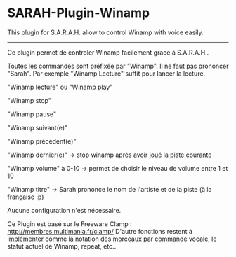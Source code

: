 SARAH-Plugin-Winamp
===================

This plugin for S.A.R.A.H. allow to control Winamp with voice easily.

-------------------------------------------------

Ce plugin permet de controler Winamp facilement grace à S.A.R.A.H..


Toutes les commandes sont préfixée par "Winamp". Il ne faut pas prononcer "Sarah".
Par exemple "Winamp Lecture" suffit pour lancer la lecture.

"Winamp lecture" ou "Winamp play"

"Winamp stop"

"Winamp pause"

"Winamp suivant(e)"

"Winamp précédent(e)"

"Winamp dernier(e)" -> stop winamp après avoir joué la piste courante

"Winamp volume" à 0-10 -> permet de choisir le niveau de volume entre 1 et 10

"Winamp titre" -> Sarah prononce le nom de l'artiste et de la piste (à la française :p)

Aucune configuration n'est nécessaire.

Ce Plugin est basé sur le Freeware Clamp : http://membres.multimania.fr/clamp/
D'autre fonctions restent à implémenter comme la notation des morceaux par commande vocale, le statut actuel de Winamp, repeat, etc..

